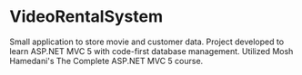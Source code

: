 # VideoRentalSystem

Small application to store movie and customer data. Project developed to learn ASP.NET MVC 5 with code-first database management.
Utilized Mosh Hamedani's The Complete ASP.NET MVC 5 course.

